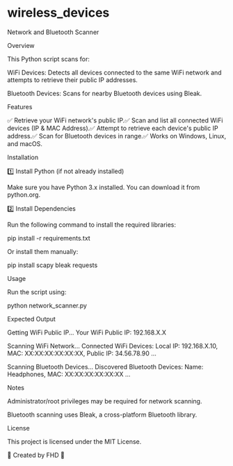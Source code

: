 # wireless_devices
Network and Bluetooth Scanner

Overview

This Python script scans for:

WiFi Devices: Detects all devices connected to the same WiFi network and attempts to retrieve their public IP addresses.

Bluetooth Devices: Scans for nearby Bluetooth devices using Bleak.

Features

✅ Retrieve your WiFi network's public IP.✅ Scan and list all connected WiFi devices (IP & MAC Address).✅ Attempt to retrieve each device's public IP address.✅ Scan for Bluetooth devices in range.✅ Works on Windows, Linux, and macOS.

Installation

1️⃣ Install Python (if not already installed)

Make sure you have Python 3.x installed. You can download it from python.org.

2️⃣ Install Dependencies

Run the following command to install the required libraries:

pip install -r requirements.txt

Or install them manually:

pip install scapy bleak requests

Usage

Run the script using:

python network_scanner.py

Expected Output

Getting WiFi Public IP...
Your WiFi Public IP: 192.168.X.X

Scanning WiFi Network...
Connected WiFi Devices:
Local IP: 192.168.X.10, MAC: XX:XX:XX:XX:XX:XX, Public IP: 34.56.78.90
...

Scanning Bluetooth Devices...
Discovered Bluetooth Devices:
Name: Headphones, MAC: XX:XX:XX:XX:XX:XX
...

Notes

Administrator/root privileges may be required for network scanning.

Bluetooth scanning uses Bleak, a cross-platform Bluetooth library.

License

This project is licensed under the MIT License.

📌 Created by FHD 🚀
